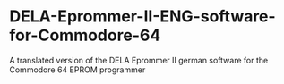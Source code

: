 # DELA-Eprommer-II-ENG-software-for-Commodore-64
A translated version of the DELA Eprommer II german software for the Commodore 64 EPROM programmer
